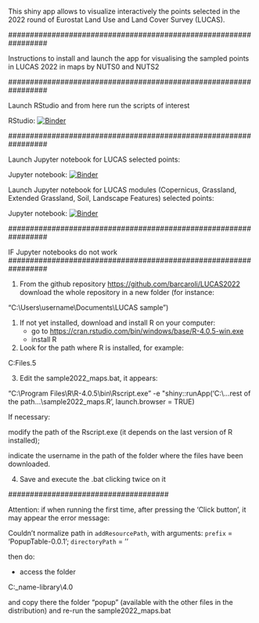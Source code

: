 
<!-- README.md is generated from README.Rmd. Please edit README.Rmd file -->

This shiny app allows to visualize interactively the points selected in
the 2022 round of Eurostat Land Use and Land Cover Survey (LUCAS).

################################################################# 

Instructions to install and launch the app for visualising the sampled
points in LUCAS 2022 in maps by NUTS0 and NUTS2

################################################################# 

Launch RStudio and from here run the scripts of interest

RStudio:
[![Binder](http://mybinder.org/badge_logo.svg)](http://mybinder.org/v2/gh/barcaroli/LUCAS2022ShinyApp/HEAD?urlpath=rstudio)

################################################################# 

Launch Jupyter notebook for LUCAS selected points:

Jupyter notebook:
[![Binder](https://mybinder.org/badge_logo.svg)](https://mybinder.org/v2/gh/barcaroli/LUCAS2022ShinyApp/HEAD?filepath=LUCAS_selected_points.ipynb)

Launch Jupyter notebook for LUCAS modules (Copernicus, Grassland,
Extended Grassland, Soil, Landscape Features) selected points:

Jupyter notebook:
[![Binder](https://mybinder.org/badge_logo.svg)](https://mybinder.org/v2/gh/barcaroli/LUCAS2022ShinyApp/HEAD?filepath=LUCAS_modules_selected_points.ipynb)

################################################################# 

IF Jupyter notebooks do not work
\#\#\#\#\#\#\#\#\#\#\#\#\#\#\#\#\#\#\#\#\#\#\#\#\#\#\#\#\#\#\#\#\#\#\#\#\#\#\#\#\#\#\#\#\#\#\#\#\#\#\#\#\#\#\#\#\#\#\#\#\#\#\#\#\#

1.  From the github repository <https://github.com/barcaroli/LUCAS2022>
    download the whole repository in a new folder (for instance:

“C:\\Users\\username\\Documents\\LUCAS sample”)

1.  If not yet installed, download and install R on your computer:
    -   go to
        <https://cran.rstudio.com/bin/windows/base/R-4.0.5-win.exe>
    -   install R
2.  Look for the path where R is installed, for example:

C:Files.5

3.  Edit the sample2022\_maps.bat, it appears:

“C:\\Program Files\\R\\R-4.0.5\\bin\\Rscript.exe” -e
"shiny::runApp(‘C:\\…rest of the path…\\sample2022\_maps.R’,
launch.browser = TRUE)

If necessary:

modify the path of the Rscript.exe (it depends on the last version of R
installed);

indicate the username in the path of the folder where the files have
been downloaded.

4.  Save and execute the .bat clicking twice on it

##################################### 

Attention: if when running the first time, after pressing the ‘Click
button’, it may appear the error message:

Couldn’t normalize path in `addResourcePath`, with arguments: `prefix` =
‘PopupTable-0.0.1’; `directoryPath` = ’’

then do:

-   access the folder

C:\_name-library\\4.0

and copy there the folder “popup” (available with the other files in the
distribution) and re-run the sample2022\_maps.bat
